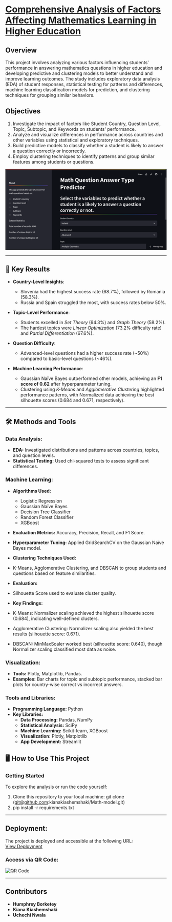 # [Comprehensive Analysis of Factors Affecting Mathematics Learning in Higher Education](https://result-answer.streamlit.app/ "Comprehensive Analysis of Factors Affecting Mathematics Learning in Higher Education")


## Overview
This project involves analyzing various factors influencing students' performance in answering mathematics questions in higher education and developing predictive and clustering models to better understand and improve learning outcomes. The study includes exploratory data analysis (EDA) of student responses, statistical testing for patterns and differences, machine learning classification models for prediction, and clustering techniques for grouping similar behaviors.

## Objectives
1. Investigate the impact of factors like Student Country, Question Level, Topic, Subtopic, and Keywords on students' performance.
2. Analyze and visualize differences in performance across countries and other variables using statistical and exploratory techniques.
3. Build predictive models to classify whether a student is likely to answer a question correctly or incorrectly.
4. Employ clustering techniques to identify patterns and group similar features among students or questions.

![Project Overview](overview.png "Overview of the Project")

---

## 🚀 Key Results

- **Country-Level Insights**:  
  - Slovenia had the highest success rate (68.7%), followed by Romania (58.3%).  
  - Russia and Spain struggled the most, with success rates below 50%.

- **Topic-Level Performance**:  
  - Students excelled in *Set Theory* (64.3%) and *Graph Theory* (58.2%).  
  - The hardest topics were *Linear Optimization* (73.2% difficulty rate) and *Partial Differentiation* (67.6%).

- **Question Difficulty**:  
  - Advanced-level questions had a higher success rate (~50%) compared to basic-level questions (~46%).

- **Machine Learning Performance**:  
  - Gaussian Naïve Bayes outperformed other models, achieving an **F1 score of 0.62** after hyperparameter tuning.  
  - Clustering using *K-Means* and *Agglomerative Clustering* highlighted performance patterns, with Normalized data achieving the best silhouette scores (0.684 and 0.671, respectively).

---

## 🛠 Methods and Tools
### Data Analysis:
- **EDA:** Investigated distributions and patterns across countries, topics, and question levels.
- **Statistical Testing:** Used chi-squared tests to assess significant differences.

### Machine Learning:
- **Algorithms Used:** 
  - Logistic Regression
  - Gaussian Naïve Bayes
  - Decision Tree Classifier
  - Random Forest Classifier
  - XGBoost
- **Evaluation Metrics:** Accuracy, Precision, Recall, and F1 Score.
- **Hyperparameter Tuning:** Applied GridSearchCV on the Gaussian Naïve Bayes model.

- **Clustering Techniques Used:**
 - K-Means, Agglomerative Clustering, and DBSCAN to group students and questions based on feature similarities.
 - **Evaluation:**
 - Silhouette Score used to evaluate cluster quality.
 - **Key Findings:**
 - K-Means: Normalizer scaling achieved the highest silhouette score (0.684), indicating well-defined clusters.
 - Agglomerative Clustering: Normalizer scaling also yielded the best results (silhouette score: 0.671).
 - DBSCAN: MinMaxScaler worked best (silhouette score: 0.640), though Normalizer scaling classified most data as noise.

### Visualization:
- **Tools:** Plotly, Matplotlib, Pandas.
- **Examples:** Bar charts for topic and subtopic performance, stacked bar plots for country-wise correct vs incorrect answers.

### Tools and Libraries:
- **Programming Language:** Python
- **Key Libraries:** 
  - **Data Processing:** Pandas, NumPy
  - **Statistical Analysis:** SciPy
  - **Machine Learning:** Scikit-learn, XGBoost
  - **Visualization:** Plotly, Matplotlib
  - **App Development:** Streamlit

## 🖥 How to Use This Project
### Getting Started
To explore the analysis or run the code yourself:

1. Clone this repository to your local machine:
   git clone (git@github.com:kianakiashemshaki/Math-model.git)
2. pip install -r requirements.txt
   
---

## **Deployment**:
The project is deployed and accessible at the following URL:  
[View Deployment](https://result-answer.streamlit.app/)

### **Access via QR Code**:
<img src="../images/frame.png" alt="QR Code" width="200" />

--- 
## Contributors

- **Humphrey Borketey**
- **Kiana Kiashemshaki**
- **Uchechi Nwala**



